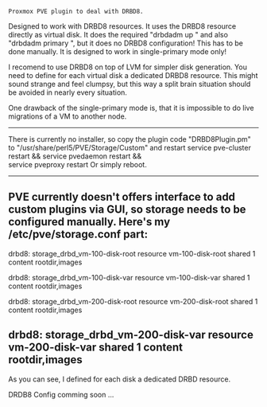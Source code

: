     Proxmox PVE plugin to deal with DRBD8.Designed to work with DRBD8 resources. It uses the DRBD8 resourcedirectly as virtual disk. It does the required"drbdadm up <resource>" and also "drbdadm primary <resource>", butit does no DRBD8 configuration! This has to be done manually.It is designed to work in single-primary mode only!I recomend to use DRBD8 on top of LVM for simpler disk generation.You need to define for each virtual disk a dedicated DRBD8 resource.This might sound strange and feel clumpsy, but this way a split brainsituation should be avoided in nearly every situation.One drawback of the single-primary mode is, that it is impossible todo live migrations of a VM to another node.------------------------------------------------------------------------There is currently no installer, so copy the plugin code "DRBD8Plugin.pm"to "/usr/share/perl5/PVE/Storage/Custom" and restart  service pve-cluster restart && service pvedaemon restart && \  service pveproxy restartOr simply reboot.------------------------------------------------------------------------PVE currently doesn't offers interface to add custom plugins via GUI,so storage needs to be configured manually. Here's my/etc/pve/storage.conf part:------------------------------------------------------------------------drbd8: storage_drbd_vm-100-disk-root    resource vm-100-disk-root    shared 1    content rootdir,imagesdrbd8: storage_drbd_vm-100-disk-var    resource vm-100-disk-var    shared 1    content rootdir,imagesdrbd8: storage_drbd_vm-200-disk-root    resource vm-200-disk-root    shared 1    content rootdir,imagesdrbd8: storage_drbd_vm-200-disk-var    resource vm-200-disk-var    shared 1    content rootdir,images------------------------------------------------------------------------As you can see, I defined for each disk a dedicated DRBD resource.DRDB8 Config comming soon ... 